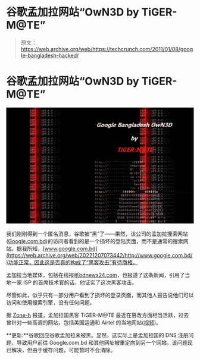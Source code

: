# 谷歌孟加拉网站“OwN3D by TiGER-M@TE”

> 原文：<https://web.archive.org/web/https://techcrunch.com/2011/01/08/google-bangladesh-hacked/>

# 谷歌孟加拉网站“OwN3D by TiGER-M@TE”

![](img/b656d3ce267a51afaa1b46ffd951f7b8.png)

我们刚刚得到一个匿名消息，谷歌被“黑”了——果然，该公司的孟加拉搜索网站([Google.com.bd](https://web.archive.org/web/20221207073442/http://google.com.bd/))的访问者看到的是一个损坏的登陆页面，而不是通常的搜索网站。据我所知，[www.google.com.bd](https://web.archive.org/web/20221207073442/http://www.google.com.bd/)功能正常，因此这是否真的构成了“黑客攻击”有待商榷。

孟加拉当地媒体，包括在线报纸[bdnews24.com](https://web.archive.org/web/20221207073442/http://www.bdnews24.com/details.php?id=183856&cid=2)，也报道了这条新闻，引用了当地一家 ISP 的首席技术官的话，他证实了这次黑客攻击。

尽管如此，似乎只有一部分用户看到了损坏的登录页面，而其他人报告说他们可以访问和使用搜索引擎，没有任何问题。

据 [Zone-h](https://web.archive.org/web/20221207073442/http://www.zone-h.org/archive/notifier=TiGER-M@TE/page=1) 报道，孟加拉国黑客 TiGER-M@TE 最近在篡改方面相当活跃，过去曾针对一些高调的网站，包括美国运通和 Airtel 的当地网站([视频](https://web.archive.org/web/20221207073442/http://www.youtube.com/watch?v=NjhO64s901s))。

**更新:**谷歌回应谷歌孟加拉未被黑。显然，这实际上是孟加拉国的 DNS 注册问题，导致用户前往 Google.com.bd 和其他网址被重定向到另一个网站。该问题现已解决，但由于缓存问题，可能暂时不会清除。